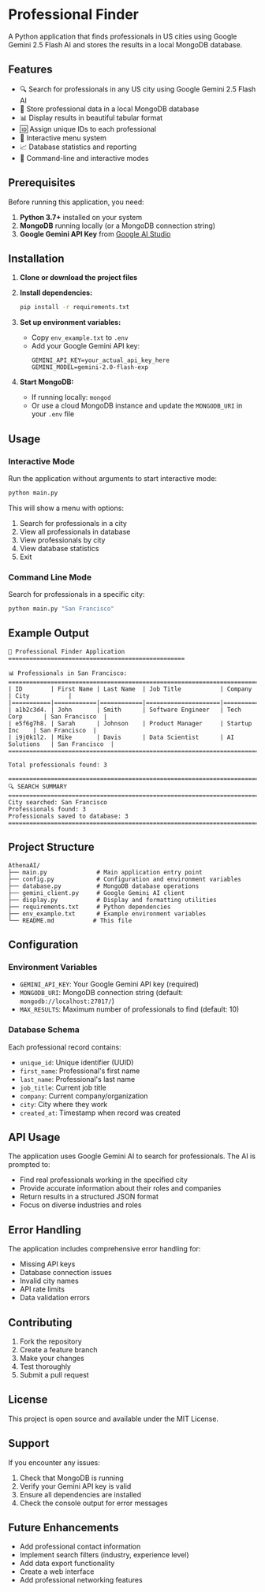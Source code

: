 # Professional Finder

A Python application that finds professionals in US cities using Google Gemini 2.5 Flash AI and stores the results in a local MongoDB database.

## Features

- 🔍 Search for professionals in any US city using Google Gemini 2.5 Flash AI
- 💾 Store professional data in a local MongoDB database
- 📊 Display results in beautiful tabular format
- 🆔 Assign unique IDs to each professional
- 🔄 Interactive menu system
- 📈 Database statistics and reporting
- 🚀 Command-line and interactive modes

## Prerequisites

Before running this application, you need:

1. **Python 3.7+** installed on your system
2. **MongoDB** running locally (or a MongoDB connection string)
3. **Google Gemini API Key** from [Google AI Studio](https://makersuite.google.com/app/apikey)

## Installation

1. **Clone or download the project files**

2. **Install dependencies:**
   ```bash
   pip install -r requirements.txt
   ```

3. **Set up environment variables:**
   - Copy `env_example.txt` to `.env`
   - Add your Google Gemini API key:
     ```
     GEMINI_API_KEY=your_actual_api_key_here
     GEMINI_MODEL=gemini-2.0-flash-exp
     ```

4. **Start MongoDB:**
   - If running locally: `mongod`
   - Or use a cloud MongoDB instance and update the `MONGODB_URI` in your `.env` file

## Usage

### Interactive Mode
Run the application without arguments to start interactive mode:
```bash
python main.py
```

This will show a menu with options:
1. Search for professionals in a city
2. View all professionals in database
3. View professionals by city
4. View database statistics
5. Exit

### Command Line Mode
Search for professionals in a specific city:
```bash
python main.py "San Francisco"
```

## Example Output

```
🏢 Professional Finder Application
==================================================

📊 Professionals in San Francisco:
================================================================================
| ID        | First Name | Last Name  | Job Title           | Company        | City           |
|===========|============|============|=====================|================|================|
| a1b2c3d4. | John       | Smith      | Software Engineer   | Tech Corp      | San Francisco  |
| e5f6g7h8. | Sarah      | Johnson    | Product Manager     | Startup Inc    | San Francisco  |
| i9j0k1l2. | Mike       | Davis      | Data Scientist      | AI Solutions   | San Francisco  |
================================================================================

Total professionals found: 3

================================================================================
🔍 SEARCH SUMMARY
================================================================================
City searched: San Francisco
Professionals found: 3
Professionals saved to database: 3
================================================================================
```

## Project Structure

```
AthenaAI/
├── main.py              # Main application entry point
├── config.py            # Configuration and environment variables
├── database.py          # MongoDB database operations
├── gemini_client.py     # Google Gemini AI client
├── display.py           # Display and formatting utilities
├── requirements.txt     # Python dependencies
├── env_example.txt      # Example environment variables
└── README.md           # This file
```

## Configuration

### Environment Variables

- `GEMINI_API_KEY`: Your Google Gemini API key (required)
- `MONGODB_URI`: MongoDB connection string (default: `mongodb://localhost:27017/`)
- `MAX_RESULTS`: Maximum number of professionals to find (default: 10)

### Database Schema

Each professional record contains:
- `unique_id`: Unique identifier (UUID)
- `first_name`: Professional's first name
- `last_name`: Professional's last name
- `job_title`: Current job title
- `company`: Current company/organization
- `city`: City where they work
- `created_at`: Timestamp when record was created

## API Usage

The application uses Google Gemini AI to search for professionals. The AI is prompted to:
- Find real professionals working in the specified city
- Provide accurate information about their roles and companies
- Return results in a structured JSON format
- Focus on diverse industries and roles

## Error Handling

The application includes comprehensive error handling for:
- Missing API keys
- Database connection issues
- Invalid city names
- API rate limits
- Data validation errors

## Contributing

1. Fork the repository
2. Create a feature branch
3. Make your changes
4. Test thoroughly
5. Submit a pull request

## License

This project is open source and available under the MIT License.

## Support

If you encounter any issues:
1. Check that MongoDB is running
2. Verify your Gemini API key is valid
3. Ensure all dependencies are installed
4. Check the console output for error messages

## Future Enhancements

- Add professional contact information
- Implement search filters (industry, experience level)
- Add data export functionality
- Create a web interface
- Add professional networking features 